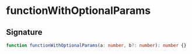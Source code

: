 # functionWithOptionalParams

## Signature

```typescript
function functionWithOptionalParams(a: number, b?: number): number {}
```
